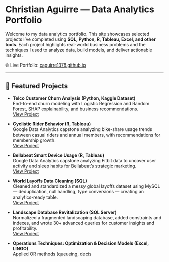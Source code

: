 # Christian Aguirre — Data Analytics Portfolio

Welcome to my data analytics portfolio. This site showcases selected projects I’ve completed using **SQL, Python, R, Tableau, Excel, and other tools**. Each project highlights real-world business problems and the techniques I used to analyze data, build models, and deliver actionable insights.

🌐 Live Portfolio: [caguirre1378.github.io](https://caguirre1378.github.io)

---

## 🔹 Featured Projects
- **Telco Customer Churn Analysis (Python, Kaggle Dataset)**  
  End-to-end churn modeling with Logistic Regression and Random Forest, SHAP explainability, and business recommendations.  
  [View Project](https://caguirre1378.github.io/projects/telco-churn/)

- **Cyclistic Rider Behavior (R, Tableau)**  
  Google Data Analytics capstone analyzing bike-share usage trends between casual riders and annual members, with recommendations for membership growth.  
  [View Project](https://caguirre1378.github.io/projects/cyclistic/)

- **Bellabeat Smart Device Usage (R, Tableau)**  
  Google Data Analytics capstone analyzing Fitbit data to uncover user activity and sleep habits for Bellabeat’s strategic marketing.  
  [View Project](https://caguirre1378.github.io/projects/bellabeat/)

- **World Layoffs Data Cleaning (SQL)**  
  Cleaned and standardized a messy global layoffs dataset using MySQL — deduplication, null handling, type conversions — creating an analytics-ready table.  
  [View Project](https://caguirre1378.github.io/projects/world-layoffs/)

- **Landscape Database Revitalization (SQL Server)**  
  Normalized a fragmented landscaping database, added constraints and indexes, and wrote 30+ advanced queries for customer insights and profitability.  
  [View Project](https://caguirre1378.github.io/projects/landscape-db/)

- **Operations Techniques: Optimization & Decision Models (Excel, LINGO)**  
  Applied OR methods (queueing, decis
